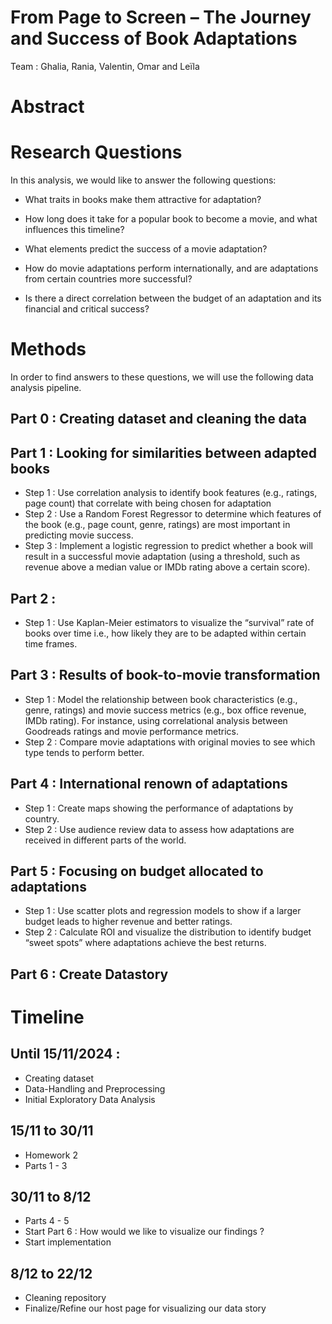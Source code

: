 # From Page to Screen – The Journey and Success of Book Adaptations

Team : Ghalia, Rania, Valentin, Omar and Leïla 

# Abstract


# Research Questions
In this analysis, we would like to answer the following questions:

- What traits in books make them attractive for adaptation?

- How long does it take for a popular book to become a movie, and what influences this timeline?

- What elements predict the success of a movie adaptation?

- How do movie adaptations perform internationally, and are adaptations from certain countries more successful?

- Is there a direct correlation between the budget of an adaptation and its financial and critical success?


# Methods 

In order to find answers to these questions, we will use the following data analysis pipeline.

## Part 0 : Creating dataset and cleaning the data

## Part 1 : Looking for similarities between adapted books
- Step 1 : Use correlation analysis to identify book features (e.g., ratings, page count) that correlate with being chosen for adaptation
- Step 2 : Use a Random Forest Regressor to determine which features of the book (e.g., page count, genre, ratings) are most important in predicting movie success.
- Step 3 : Implement a logistic regression to predict whether a book will result in a successful movie adaptation (using a threshold, such as revenue above a median value or IMDb rating above a certain score).

## Part 2 : 
- Step 1 : Use Kaplan-Meier estimators to visualize the “survival” rate of books over time i.e., how likely they are to be adapted within certain time frames.

## Part 3 : Results of book-to-movie transformation
- Step 1 : Model the relationship between book characteristics (e.g., genre, ratings) and movie success metrics (e.g., box office revenue, IMDb rating). For instance, using correlational analysis between Goodreads ratings and movie performance metrics.
- Step 2 : Compare movie adaptations with original movies to see which type tends to perform better.

## Part 4 : International renown of adaptations 
- Step 1 : Create maps showing the performance of adaptations by country.
- Step 2 : Use audience review data to assess how adaptations are received in different parts of the world.

## Part 5 : Focusing on budget allocated to adaptations
- Step 1 : Use scatter plots and regression models to show if a larger budget leads to higher revenue and better ratings.
- Step 2 : Calculate ROI and visualize the distribution to identify budget “sweet spots” where adaptations achieve the best returns.

## Part 6 : Create Datastory

# Timeline 

## Until 15/11/2024 :   
- Creating dataset 
- Data-Handling and Preprocessing 
- Initial Exploratory Data Analysis 

## 15/11 to 30/11 
- Homework 2
- Parts 1 - 3

## 30/11 to 8/12
- Parts 4 - 5
- Start Part 6 : How would we like to visualize our findings ? 
- Start implementation

## 8/12 to 22/12 
- Cleaning repository 
- Finalize/Refine our host page for visualizing our data story
